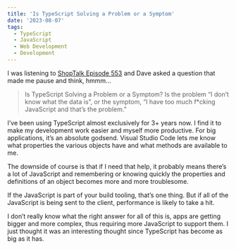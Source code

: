 ```yaml
---
title: 'Is TypeScript Solving a Problem or a Symptom'
date: '2023-08-07'
tags:
  - TypeScript
  - JavaScript
  - Web Development
  - Development
---
```


I was listening to [ShopTalk Episode 553](https://shoptalkshow.com/553/) and Dave asked a question that made me pause and think, hmmm…
<!-- excerpt -->

>  Is TypeScript Solving a Problem or a Symptom? Is the problem “I don’t know what the data is”, or the symptom, “I have too much f*cking JavaScript and that’s the problem.”

I’ve been using TypeScript almost exclusively for 3+ years now. I find it to make my development work easier and myself more productive. For big applications, it’s an absolute godsend. Visual Studio Code lets me know what properties the various objects have and what methods are available to me.

The downside of course is that if I need that help, it probably means there’s a lot of JavaScript and remembering or knowing quickly the properties and definitions of an object becomes more and more troublesome.

If the JavaScript is part of your build tooling, that’s one thing. But if all of the JavaScript is being sent to the client, performance is likely to take a hit.

I don’t really know what the right answer for all of this is, apps are getting bigger and more complex, thus requiring more JavaScript to support them. I just thought it was an interesting thought since TypeScript has become as big as it has.